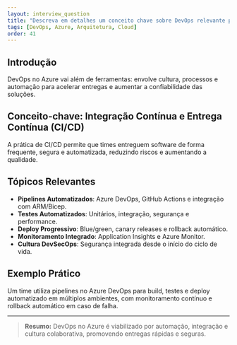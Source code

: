 ```yaml
---
layout: interview_question
title: "Descreva em detalhes um conceito chave sobre DevOps relevante para arquitetura no Azure"
tags: [DevOps, Azure, Arquitetura, Cloud]
order: 41
---
```


## Introdução

DevOps no Azure vai além de ferramentas: envolve cultura, processos e automação para acelerar entregas e aumentar a confiabilidade das soluções.

## Conceito-chave: Integração Contínua e Entrega Contínua (CI/CD)

A prática de CI/CD permite que times entreguem software de forma frequente, segura e automatizada, reduzindo riscos e aumentando a qualidade.

## Tópicos Relevantes

- **Pipelines Automatizados**: Azure DevOps, GitHub Actions e integração com ARM/Bicep.
- **Testes Automatizados**: Unitários, integração, segurança e performance.
- **Deploy Progressivo**: Blue/green, canary releases e rollback automático.
- **Monitoramento Integrado**: Application Insights e Azure Monitor.
- **Cultura DevSecOps**: Segurança integrada desde o início do ciclo de vida.

## Exemplo Prático

Um time utiliza pipelines no Azure DevOps para build, testes e deploy automatizado em múltiplos ambientes, com monitoramento contínuo e rollback automático em caso de falha.

---

> **Resumo:** DevOps no Azure é viabilizado por automação, integração e cultura colaborativa, promovendo entregas rápidas e seguras.

